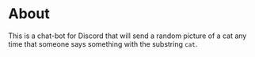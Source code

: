 # About

This is a chat-bot for Discord that will send a random picture of a cat any
time that someone says something with the substring `cat`.


